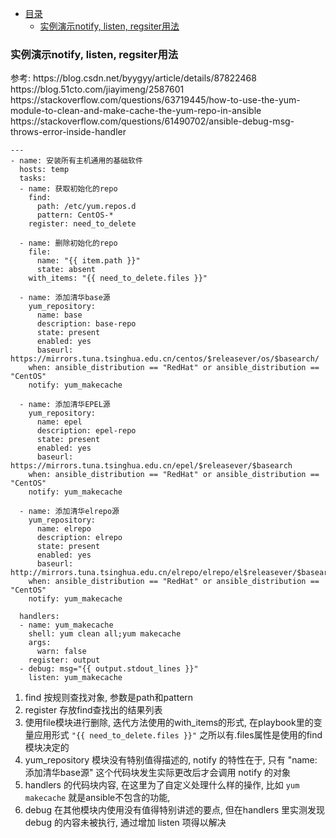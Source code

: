 * [目录](#0)
  * [实例演示notify, listen, regsiter用法](#1)

<h3 id="1">实例演示notify, listen, regsiter用法</h3>
参考:  
https://blog.csdn.net/byygyy/article/details/87822468  
https://blog.51cto.com/jiayimeng/2587601  
https://stackoverflow.com/questions/63719445/how-to-use-the-yum-module-to-clean-and-make-cache-the-yum-repo-in-ansible  
https://stackoverflow.com/questions/61490702/ansible-debug-msg-throws-error-inside-handler  

```
---
- name: 安装所有主机通用的基础软件
  hosts: temp
  tasks:
  - name: 获取初始化的repo
    find:
      path: /etc/yum.repos.d
      pattern: CentOS-*
    register: need_to_delete

  - name: 删除初始化的repo
    file:
      name: "{{ item.path }}"
      state: absent
    with_items: "{{ need_to_delete.files }}"

  - name: 添加清华base源
    yum_repository: 
      name: base
      description: base-repo
      state: present
      enabled: yes
      baseurl: https://mirrors.tuna.tsinghua.edu.cn/centos/$releasever/os/$basearch/
    when: ansible_distribution == "RedHat" or ansible_distribution == "CentOS"
    notify: yum_makecache

  - name: 添加清华EPEL源
    yum_repository: 
      name: epel
      description: epel-repo
      state: present
      enabled: yes
      baseurl: https://mirrors.tuna.tsinghua.edu.cn/epel/$releasever/$basearch
    when: ansible_distribution == "RedHat" or ansible_distribution == "CentOS"
    notify: yum_makecache

  - name: 添加清华elrepo源
    yum_repository: 
      name: elrepo
      description: elrepo
      state: present
      enabled: yes
      baseurl: http://mirrors.tuna.tsinghua.edu.cn/elrepo/elrepo/el$releasever/$basearch
    when: ansible_distribution == "RedHat" or ansible_distribution == "CentOS"
    notify: yum_makecache

  handlers:
  - name: yum_makecache
    shell: yum clean all;yum makecache
    args:
      warn: false
    register: output
  - debug: msg="{{ output.stdout_lines }}"
    listen: yum_makecache
```

1) find 按规则查找对象, 参数是path和pattern  
2) register 存放find查找出的结果列表  
3) 使用file模块进行删除, 迭代方法使用的with_items的形式, 在playbook里的变量应用形式 ```"{{ need_to_delete.files }}"``` 之所以有.files属性是使用的find模块决定的
4) yum_repository 模块没有特别值得描述的, notify 的特性在于, 只有 "name: 添加清华base源" 这个代码块发生实际更改后才会调用 notify 的对象  
5) handlers 的代码块内容, 在这里为了自定义处理什么样的操作, 比如 ```yum makecache``` 就是ansible不包含的功能,  
6) debug 在其他模块内使用没有值得特别讲述的要点, 但在handlers 里实测发现debug 的内容未被执行, 通过增加 listen 项得以解决

